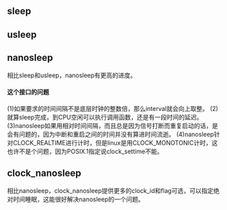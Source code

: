 ## sleep
## usleep
## nanosleep
相比sleep和usleep，nanosleep有更高的进度。
#### 这个接口的问题
(1)如果要求的时间间隔不是底层时钟的整数倍，那么interval就会向上取整。
(2)就算sleep完成，到CPU空闲可以执行调用函数，还是有一段时间的延迟。
(3)nanosleep如果用相对时间间隔，而且总是因为信号打断而重复启动的话，是会有问题的，因为中断和重启之间的时间并没有算进时间流逝。
(4)nanosleep针对CLOCK_REALTIME进行计时，但是linux是用CLOCK_MONOTONIC计时，这也许不是个问题，因为POSIX.1指定说clock_settime不能。

## clock_nanosleep

相比nanosleep，clock_nanosleep提供更多的clock_id和flag可选，可以指定绝对时间睡眠，这能很好解决nanosleep的一个问题。
